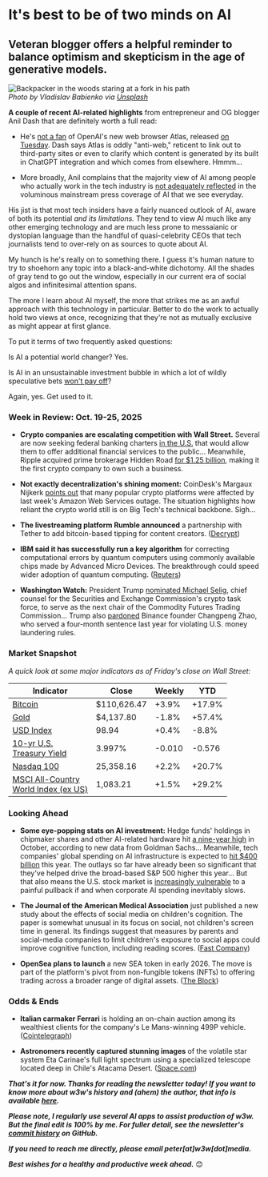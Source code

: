# It's best to be of two minds on AI
## Veteran blogger offers a helpful reminder to balance optimism and skepticism in the age of generative models.

![Backpacker in the woods staring at a fork in his path](https://w3w.news/img/twopaths-vladislav-babienko-2000.jpg)  
*Photo by Vladislav Babienko via [Unsplash](https://unsplash.com/@garri)*

**A couple of recent AI-related highlights** from entrepreneur and OG blogger Anil Dash that are definitely worth a full read:

- He's [not a fan](https://www.anildash.com/2025/10/22/atlas-anti-web-browser/) of OpenAI's new web browser Atlas, released [on Tuesday](https://www.reuters.com/technology/openai-unveils-ai-browser-atlas-2025-10-21/). Dash says Atlas is oddly "anti-web," reticent to link out to third-party sites or even to clarify which content is generated by its built in ChatGPT integration and which comes from elsewhere. Hmmm...

- More broadly, Anil complains that the majority view of AI among people who actually work in the tech industry is [not adequately reflected](https://www.anildash.com/2025/10/17/the-majority-ai-view/) in the voluminous mainstream press coverage of AI that we see everyday.

His jist is that most tech insiders have a fairly nuanced outlook of AI, aware of both its potential *and its limitations.* They tend to view AI much like any other emerging technology and are much less prone to messaianic or dystopian language than the handful of quasi-celebrity CEOs that tech journalists tend to over-rely on as sources to quote about AI.

My hunch is he's really on to something there. I guess it's human nature to try to shoehorn any topic into a black-and-white dichotomy. All the shades of gray tend to go out the window, especially in our current era of social algos and infinitesimal attention spans.

The more I learn about AI myself, the more that strikes me as an awful approach with this technology in particular. Better to do the work to actually hold two views at once, recognizing that they're not as mutually exclusive as might appear at first glance.

To put it terms of two frequently asked questions:

Is AI a potential world changer? Yes.

Is AI in an unsustainable investment bubble in which a lot of wildly speculative bets [won't pay off](https://www.reuters.com/business/most-companies-suffer-some-risk-related-financial-loss-deploying-ai-ey-survey-2025-10-08/)?<!-- Link curated by ChatGPT-->

Again, yes. Get used to it.

### Week in Review: Oct. 19-25, 2025

- **Crypto companies are escalating competition with Wall Street.** Several are now seeking federal banking charters [in the U.S.](https://www.theblock.co/post/376166/crypto-com-seeks-occ-federal-charter-joining-coinbase-ripple-and-others)<!-- Link curated by ChatGPT --> that would allow them to offer additional financial services to the public... Meanwhile, Ripple acquired prime brokerage Hidden Road [for $1.25 billion](https://finance.yahoo.com/news/ripple-deploys-1-25bn-become-181402885.html)<!-- Link curated by me -->, making it the first crypto company to own such a business.

- **Not exactly decentralization's shining moment:** CoinDesk's Margaux Nijkerk [points out](https://news.google.com/read/CBMivgFBVV95cUxPN2I3TnFyeW5kNGp0MUY1MEhDeHhTRi1nNDZzN2lCMXBQZFNybGdHR3NUVnZYaS1TdDZsWXY0Mk81WTA0VkYzSmozVUNNaEdmY1VPNjlsSnRCaDVMd0YyXzF2c3d5RWJHY2lsMTdQd3BNNERFX2Fad1FPZnJraFR5LUNWX3hQcW1pVmhQWVktVUlicDBZa0l6dUJ0aXM3UUJ0VjhxbTRncHQ4NmRhcVZhbXdjTUI0VEZ2UW1XYXNR?hl=en-US&gl=US&ceid=US%3Aen)<!-- Story surfaced by ChatGPT. Final story link curated by me. --> that many popular crypto platforms were affected by last week's Amazon Web Services outage. The situation highlights how reliant the crypto world still is on Big Tech's technical backbone. Sigh...

- **The livestreaming platform Rumble announced** a partnership with Tether to add bitcoin-based tipping for content creators. ([Decrypt](https://decrypt.co/345945/youtube-rival-rumble-teams-tether-add-bitcoin-tipping))<!-- Curated by me -->


- **IBM said it has successfully run a key algorithm** for correcting computational errors by quantum computers using commonly available chips made by Advanced Micro Devices. The breakthrough could speed wider adoption of quantum computing. ([Reuters](https://news.google.com/read/CBMitwFBVV95cUxNbzlvVGlJeklGRTdYM2d3cVFXdldYWGNLOW9TYWctMTczTGE1aTF0ckp5d3I1YlJoSE5qS19SNnE1ZkpMZ2JvaG9Zbno5bkhXWjM4Tnh0dUw0eWNPMV9kSkx1czN1UllVWnRSOTRoWF80bE50WFQ4a3pGc2RFS1VOLWZqY0RSclNkc1lfRzUzTldqNExyb3hZTktIN3RaemlVSjlMcHdUel9ocUFKRHZNR3E1UU9QR0U?hl=en-US&gl=US&ceid=US%3Aen)) <!-- Story surfaced by Google Gemini. Final link curated by me. -->

- **Washington Watch:** President Trump [nominated Michael Selig](https://www.google.com/search?q=https://www.bloomberg.com/news/articles/2025-10-24/trump-picks-sec-crypto-task-force-s-selig-to-run-cftc-report)<!-- Curated by Google Gemini -->, chief counsel for the Securities and Exchange Commission's crypto task force, to serve as the next chair of the Commodity Futures Trading Commission... Trump also [pardoned](https://www.bbc.com/news/articles/cly1qrl9l1qo)<!-- Curated by me --> Binance founder Changpeng Zhao, who served a four-month sentence last year for violating U.S. money laundering rules.

### Market Snapshot

*A quick look at some major indicators as of Friday's close on Wall Street:* <!-- For more details, see spreadsheet at https://docs.google.com/spreadsheets/d/11XuSerOv1DG7vFWAkwoXehOe4G4xDMm6LSNL7SAL4vA/edit?gid=1586624920#gid=1586624920 -->

<table>

  <thead>
    <tr>
      <th>Indicator</th>
      <th>Close</th>
      <th>Weekly</th>
      <th>YTD</th>
    </tr>
  </thead>
  <tbody>
    <tr>
      <td><a href="https://coinmarketcap.com/currencies/bitcoin/">Bitcoin</a></td>
      <td>$110,626.47</td>
      <td>+3.9%</td>
      <td>+17.9%</td>
    </tr>
    <tr>
      <td><a href="https://finance.yahoo.com/quote/GC%3DF?p=GC%253DF">Gold</a></td>
      <td>$4,137.80</td>
      <td>-1.8%</td>
      <td>+57.4%</td>
    </tr>
    <tr>
      <td><a href="https://finance.yahoo.com/quote/DX-Y.NYB?p=DX-Y.NYB&.tsrc=fin-srch">USD Index</a></td>
      <td>98.94</td>
      <td>+0.4%</td>
      <td>-8.8%</td>
    </tr>
    <tr>
      <td><a href="https://finance.yahoo.com/quote/%5ETNX/">10-yr U.S. <br>Treasury Yield</a></td>
      <td>3.997%</td>
      <td>-0.010</td>
      <td>-0.576</td>
    </tr>
    <tr>
      <td><a href="https://finance.yahoo.com/quote/%5ENDX/components?p=%255ENDX">Nasdaq 100</a></td>
      <td>25,358.16</td>
      <td>+2.2%</td>
      <td>+20.7%</td>
    </tr>
    <tr>
      <td><a href="https://www.msci.com/indexes/index/899901">MSCI All-Country <br>World Index (ex US)</a></td>
      <td>1,083.21</td>
      <td>+1.5%</td>
      <td>+29.2%</td>
    </tr>
  </tbody>
</table>

### Looking Ahead

- **Some eye-popping stats on AI investment:** Hedge funds' holdings in chipmaker shares and other AI-related hardware hit [a nine-year high](https://www.reuters.com/sustainability/boards-policy-regulation/hedge-flow-hedge-funds-boost-ai-tech-bets-highest-since-2016-goldman-sachs-says-2025-10-24/)<!-- Curated by ChatGPT. --> in October, according to new data from Goldman Sachs... Meanwhile, tech companies' global spending on AI infrastructure is expected to [hit $400 billion](https://247wallst.com/investing/2025/10/22/blockbuster-40b-ai-investment-is-only-10-of-whats-coming-nvda-msft-meta-blk-big-40-billion-bet-in-ai/)<!-- Curated by Google Gemini --> this year. The outlays so far have already been so significant that they've helped drive the broad-based S&P 500 higher this year... But that also means the U.S. stock market is [increasingly vulnerable](https://fortune.com/2025/10/07/ai-bubble-cisco-moment-dotcom-crash-nvidia-jensen-huang-top-analyst/)<!-- Curated by me--> to a painful pullback if and when corporate AI spending inevitably slows.

- **The Journal of the American Medical Association** just published a new study about the effects of social media on children's cognition. The paper is somewhat unusual in its focus on social, not children's screen time in general. Its findings suggest that measures by parents and social-media companies to limit children's exposure to social apps could improve cognitive function, including reading scores. ([Fast Company](https://www.fastcompany.com/91421943/social-media-could-be-shaping-how-kids-brains-learn-and-not-for-the-better)) <!-- Curated by me -->

- **OpenSea plans to launch** a new SEA token in early 2026. The move is part of the platform's pivot from non-fungible tokens (NFTs) to offering trading across a broader range of digital assets. ([The Block](https://www.theblock.co/post/375195/opensea-sets-sea-token-launch-for-q1-2026-with-50-of-revenue-at-launch-earmarked-for-buybacks)) <!-- Curated by Gemini -->

### Odds & Ends

- **Italian carmaker Ferrari** is holding an on-chain auction among its wealthiest clients for the company's Le Mans-winning 499P vehicle. ([Cointelegraph](https://cointelegraph.com/news/ferrari-digital-token-lets-fans-bid-on-le-mans-winning-car)) <!-- Story idea surfaced by ChagGPT. On my own, found link to a better written version of it than the one the bot suggested. -->

- **Astronomers recently captured stunning images** of the volatile star system Eta Carinae's full light spectrum using a specialized telescope located deep in Chile's Atacama Desert. ([Space.com](https://www.space.com/astronomy/telescope-sees-binary-stars-beautiful-rainbow-spectra-space-photo-of-the-day-for-oct-2-2025)) <!-- Curated by me -->

_**That's it for now. Thanks for reading the newsletter today! If you want to know more about w3w's history and (ahem) the author, that info is available [here](https://w3wnews.substack.com/about).**_

_**Please note, I regularly use several AI apps to assist production of w3w. But the final edit is 100% by me. For fuller detail, see the newsletter's [commit history](https://github.com/peteramckay/w3wnewsletter/commits) on GitHub.**_

_**If you need to reach me directly, please email peter[at]w3w[dot]media.**_

_**Best wishes for a healthy and productive week ahead.**_ 😊
